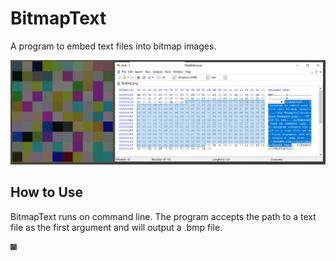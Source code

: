 # BitmapText

A program to embed text files into bitmap images.

![An Example](docs/image/example.png)

## How to Use

BitmapText runs on command line. The program accepts the path to a text file as the first argument and will output a .bmp file.

![README.bmp](docs/image/README.bmp)
